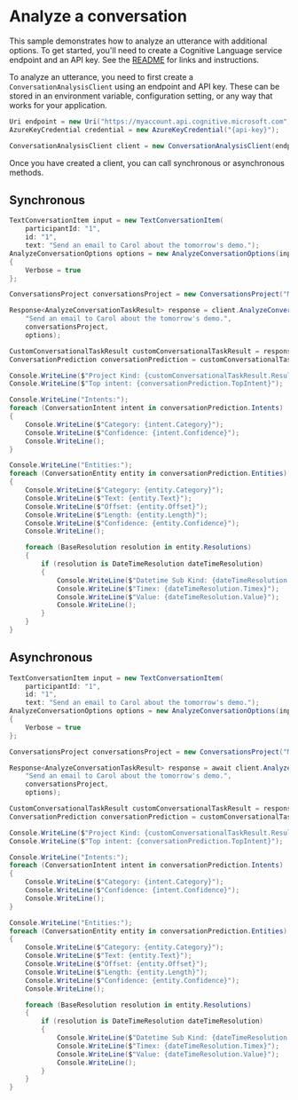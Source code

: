 # Analyze a conversation

This sample demonstrates how to analyze an utterance with additional options. To get started, you'll need to create a Cognitive Language service endpoint and an API key. See the [README](https://github.com/Azure/azure-sdk-for-net/blob/main/sdk/cognitivelanguage/Azure.AI.Language.Conversations/README.md) for links and instructions.

To analyze an utterance, you need to first create a `ConversationAnalysisClient` using an endpoint and API key. These can be stored in an environment variable, configuration setting, or any way that works for your application.

```C# Snippet:ConversationAnalysisClient_Create
Uri endpoint = new Uri("https://myaccount.api.cognitive.microsoft.com");
AzureKeyCredential credential = new AzureKeyCredential("{api-key}");

ConversationAnalysisClient client = new ConversationAnalysisClient(endpoint, credential);
```

Once you have created a client, you can call synchronous or asynchronous methods.

## Synchronous

```C# Snippet:ConversationAnalysis_AnalyzeConversationWithOptions
TextConversationItem input = new TextConversationItem(
    participantId: "1",
    id: "1",
    text: "Send an email to Carol about the tomorrow's demo.");
AnalyzeConversationOptions options = new AnalyzeConversationOptions(input)
{
    Verbose = true
};

ConversationsProject conversationsProject = new ConversationsProject("Menu", "production");

Response<AnalyzeConversationTaskResult> response = client.AnalyzeConversation(
    "Send an email to Carol about the tomorrow's demo.",
    conversationsProject,
    options);

CustomConversationalTaskResult customConversationalTaskResult = response.Value as CustomConversationalTaskResult;
ConversationPrediction conversationPrediction = customConversationalTaskResult.Result.Prediction as ConversationPrediction;

Console.WriteLine($"Project Kind: {customConversationalTaskResult.Result.Prediction.ProjectKind}");
Console.WriteLine($"Top intent: {conversationPrediction.TopIntent}");

Console.WriteLine("Intents:");
foreach (ConversationIntent intent in conversationPrediction.Intents)
{
    Console.WriteLine($"Category: {intent.Category}");
    Console.WriteLine($"Confidence: {intent.Confidence}");
    Console.WriteLine();
}

Console.WriteLine("Entities:");
foreach (ConversationEntity entity in conversationPrediction.Entities)
{
    Console.WriteLine($"Category: {entity.Category}");
    Console.WriteLine($"Text: {entity.Text}");
    Console.WriteLine($"Offset: {entity.Offset}");
    Console.WriteLine($"Length: {entity.Length}");
    Console.WriteLine($"Confidence: {entity.Confidence}");
    Console.WriteLine();

    foreach (BaseResolution resolution in entity.Resolutions)
    {
        if (resolution is DateTimeResolution dateTimeResolution)
        {
            Console.WriteLine($"Datetime Sub Kind: {dateTimeResolution.DateTimeSubKind}");
            Console.WriteLine($"Timex: {dateTimeResolution.Timex}");
            Console.WriteLine($"Value: {dateTimeResolution.Value}");
            Console.WriteLine();
        }
    }
}
```

## Asynchronous

```C# Snippet:ConversationAnalysis_AnalyzeConversationWithOptionsAsync
TextConversationItem input = new TextConversationItem(
    participantId: "1",
    id: "1",
    text: "Send an email to Carol about the tomorrow's demo.");
AnalyzeConversationOptions options = new AnalyzeConversationOptions(input)
{
    Verbose = true
};

ConversationsProject conversationsProject = new ConversationsProject("Menu", "production");

Response<AnalyzeConversationTaskResult> response = await client.AnalyzeConversationAsync(
    "Send an email to Carol about the tomorrow's demo.",
    conversationsProject,
    options);

CustomConversationalTaskResult customConversationalTaskResult = response.Value as CustomConversationalTaskResult;
ConversationPrediction conversationPrediction = customConversationalTaskResult.Result.Prediction as ConversationPrediction;

Console.WriteLine($"Project Kind: {customConversationalTaskResult.Result.Prediction.ProjectKind}");
Console.WriteLine($"Top intent: {conversationPrediction.TopIntent}");

Console.WriteLine("Intents:");
foreach (ConversationIntent intent in conversationPrediction.Intents)
{
    Console.WriteLine($"Category: {intent.Category}");
    Console.WriteLine($"Confidence: {intent.Confidence}");
    Console.WriteLine();
}

Console.WriteLine("Entities:");
foreach (ConversationEntity entity in conversationPrediction.Entities)
{
    Console.WriteLine($"Category: {entity.Category}");
    Console.WriteLine($"Text: {entity.Text}");
    Console.WriteLine($"Offset: {entity.Offset}");
    Console.WriteLine($"Length: {entity.Length}");
    Console.WriteLine($"Confidence: {entity.Confidence}");
    Console.WriteLine();

    foreach (BaseResolution resolution in entity.Resolutions)
    {
        if (resolution is DateTimeResolution dateTimeResolution)
        {
            Console.WriteLine($"Datetime Sub Kind: {dateTimeResolution.DateTimeSubKind}");
            Console.WriteLine($"Timex: {dateTimeResolution.Timex}");
            Console.WriteLine($"Value: {dateTimeResolution.Value}");
            Console.WriteLine();
        }
    }
}
```
